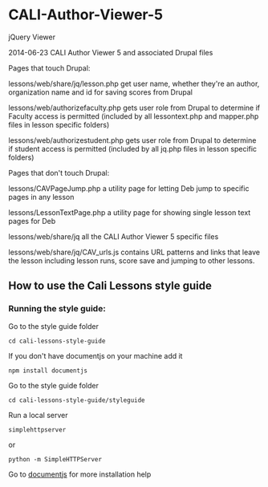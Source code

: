CALI-Author-Viewer-5
====================

jQuery Viewer

2014-06-23
CALI Author Viewer 5 and associated Drupal files


Pages that touch Drupal:

lessons/web/share/jq/lesson.php
	get user name, whether they're an author, organization name and id for saving scores from Drupal
		
lessons/web/authorizefaculty.php
	gets user role from Drupal to determine if Faculty access is permitted
		(included by all lessontext.php and mapper.php files in lesson specific folders)
		
lessons/web/authorizestudent.php
	gets user role from Drupal to determine if student access is permitted
		(included by all jq.php files in lesson specific folders)

Pages that don't touch Drupal:

lessons/CAVPageJump.php
	a utility page for letting Deb jump to specific pages in any lesson

lessons/LessonTextPage.php
	a utility page for showing single lesson text pages for Deb


lessons/web/share/jq
	all the CALI Author Viewer 5 specific files

lessons/web/share/jq/CAV_urls.js
	contains URL patterns and links that leave the lesson including lesson runs,
	score save and jumping to other lessons.

## How to use the Cali Lessons style guide

### Running the style guide:

Go to the style guide folder
```
cd cali-lessons-style-guide
```

If you don't have documentjs on your machine add it
```
npm install documentjs
```

Go to the style guide folder
```
cd cali-lessons-style-guide/styleguide
```

Run a local server
```
simplehttpserver
```

or
```
python -m SimpleHTTPServer
```

Go to [documentjs](https://documentjs.com/docs/DocumentJS.guides.installing.html) for more installation help

